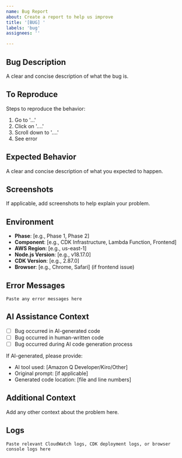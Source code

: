 ```yaml
---
name: Bug Report
about: Create a report to help us improve
title: '[BUG] '
labels: 'bug'
assignees: ''

---
```


## Bug Description
A clear and concise description of what the bug is.

## To Reproduce
Steps to reproduce the behavior:
1. Go to '...'
2. Click on '....'
3. Scroll down to '....'
4. See error

## Expected Behavior
A clear and concise description of what you expected to happen.

## Screenshots
If applicable, add screenshots to help explain your problem.

## Environment
- **Phase**: [e.g., Phase 1, Phase 2]
- **Component**: [e.g., CDK Infrastructure, Lambda Function, Frontend]
- **AWS Region**: [e.g., us-east-1]
- **Node.js Version**: [e.g., v18.17.0]
- **CDK Version**: [e.g., 2.87.0]
- **Browser**: [e.g., Chrome, Safari] (if frontend issue)

## Error Messages
```
Paste any error messages here
```

## AI Assistance Context
- [ ] Bug occurred in AI-generated code
- [ ] Bug occurred in human-written code
- [ ] Bug occurred during AI code generation process

If AI-generated, please provide:
- AI tool used: [Amazon Q Developer/Kiro/Other]
- Original prompt: [if applicable]
- Generated code location: [file and line numbers]

## Additional Context
Add any other context about the problem here.

## Logs
```
Paste relevant CloudWatch logs, CDK deployment logs, or browser console logs here
```
